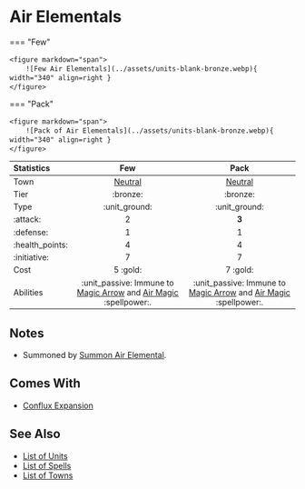 # Air Elementals

=== "Few"

    <figure markdown="span">
        ![Few Air Elementals](../assets/units-blank-bronze.webp){ width="340" align=right }
    </figure>

=== "Pack"

    <figure markdown="span">
        ![Pack of Air Elementals](../assets/units-blank-bronze.webp){ width="340" align=right }
    </figure>


| Statistics | Few | Pack |
| :--- | :---: | :---: |
| Town | [Neutral](../towns/neutral.md) | [Neutral](../towns/neutral.md) |
| Tier | :bronze: | :bronze: |
| Type | :unit_ground: | :unit_ground: |
| :attack: | 2 | **3** |
| :defense: | 1 | 1 |
| :health_points: | 4 | 4 |
| :initiative: | 7 | 7 |
| Cost | 5 :gold: | 7 :gold: |
| Abilities | :unit_passive: Immune to [Magic Arrow](../spells/magic_arrow.md) and [Air Magic](../spells/school_of_air_magic.md) :spellpower:. | :unit_passive: Immune to [Magic Arrow](../spells/magic_arrow.md) and [Air Magic](../spells/school_of_air_magic.md) :spellpower:. |


## Notes

- Summoned by [Summon Air Elemental](../spells/summon_air_elemental.md).


## Comes With

- [Conflux Expansion](../content/conflux_expansion.md)


## See Also

- [List of Units](index.md)
- [List of Spells](../spells/index.md)
- [List of Towns](../towns/index.md)